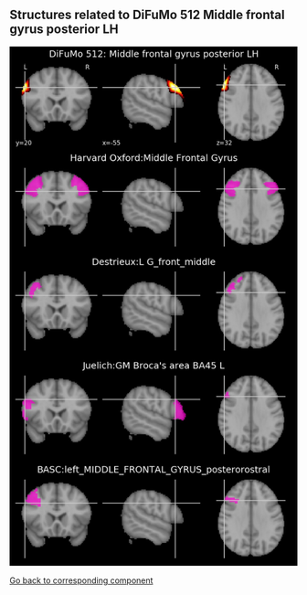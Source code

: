 


## Structures related to DiFuMo 512 Middle frontal gyrus posterior LH

![503](503.jpg "Structures related to DiFuMo 512 Middle frontal gyrus posterior LH")

[Go back to corresponding component](https://parietal-inria.github.io/DiFuMo/512/html/503.html)